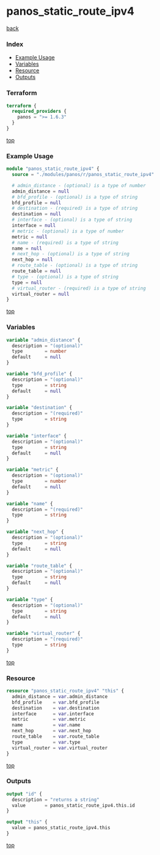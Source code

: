 # panos_static_route_ipv4

[back](../panos.md)

### Index

- [Example Usage](#example-usage)
- [Variables](#variables)
- [Resource](#resource)
- [Outputs](#outputs)

### Terraform

```terraform
terraform {
  required_providers {
    panos = ">= 1.6.3"
  }
}
```

[top](#index)

### Example Usage

```terraform
module "panos_static_route_ipv4" {
  source = "./modules/panos/r/panos_static_route_ipv4"

  # admin_distance - (optional) is a type of number
  admin_distance = null
  # bfd_profile - (optional) is a type of string
  bfd_profile = null
  # destination - (required) is a type of string
  destination = null
  # interface - (optional) is a type of string
  interface = null
  # metric - (optional) is a type of number
  metric = null
  # name - (required) is a type of string
  name = null
  # next_hop - (optional) is a type of string
  next_hop = null
  # route_table - (optional) is a type of string
  route_table = null
  # type - (optional) is a type of string
  type = null
  # virtual_router - (required) is a type of string
  virtual_router = null
}
```

[top](#index)

### Variables

```terraform
variable "admin_distance" {
  description = "(optional)"
  type        = number
  default     = null
}

variable "bfd_profile" {
  description = "(optional)"
  type        = string
  default     = null
}

variable "destination" {
  description = "(required)"
  type        = string
}

variable "interface" {
  description = "(optional)"
  type        = string
  default     = null
}

variable "metric" {
  description = "(optional)"
  type        = number
  default     = null
}

variable "name" {
  description = "(required)"
  type        = string
}

variable "next_hop" {
  description = "(optional)"
  type        = string
  default     = null
}

variable "route_table" {
  description = "(optional)"
  type        = string
  default     = null
}

variable "type" {
  description = "(optional)"
  type        = string
  default     = null
}

variable "virtual_router" {
  description = "(required)"
  type        = string
}
```

[top](#index)

### Resource

```terraform
resource "panos_static_route_ipv4" "this" {
  admin_distance = var.admin_distance
  bfd_profile    = var.bfd_profile
  destination    = var.destination
  interface      = var.interface
  metric         = var.metric
  name           = var.name
  next_hop       = var.next_hop
  route_table    = var.route_table
  type           = var.type
  virtual_router = var.virtual_router
}
```

[top](#index)

### Outputs

```terraform
output "id" {
  description = "returns a string"
  value       = panos_static_route_ipv4.this.id
}

output "this" {
  value = panos_static_route_ipv4.this
}
```

[top](#index)